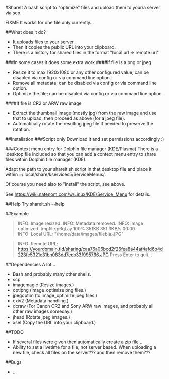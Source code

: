 #ShareIt
A bash script to "optimize" files and upload them to your/a server via scp.

FIXME It works for one file only currently...

##What does it do?
 * It uploads files to your server.
 * Then it copies the public URL into your clipboard.
 * There is a history for shared files in the format "local url => remote url".
 
###In some cases it does some extra work
####If file is a png or jpeg
 * Resize it to max 1920x1080 or any other configured value; can be disabled via config or via command line option.
 * Remove all metadata; can be disabled via config or via command line option.
 * Optimize the file; can be disabled via config or via command line option.

####If file is CR2 or ARW raw image
 * Extract the thumbnail image (mostly jpg) from the raw image and use that to upload; then proceed as above (for a jpeg file).
 * Automatically rotate the resulting jpeg file if needed to preserve the rotation.

##Installation
###Script only
Download it and set permissions accordingly :)

###Context menu entry for Dolphin file manager (KDE/Plasma)
There is a .desktop file included so that you can add a context menu entry to share files within Dolphin file manager (KDE).

Adapt the path to your shareit.sh script in that desktop file and place it within ~/.local/share/kservices5/ServiceMenus/.

Of course you need also to "install" the script, see above.

See https://wiki.natenom.com/w/Linux/KDE/Service_Menu for details.


 
##Help
Try shareit.sh --help
 
##Example
> INFO: Image resized.
> INFO: Metadata removed.
> INFO: Image optimized.
> tmpfile.p6qLay                           100%  351KB 351.3KB/s   00:00    
> INFO: Local URL: "/home/data/images/filebla.JPG"

> INFO: Remote URL: https://yourdomain.tld/sharing/caa76a06bcd2f26fea8a44af4afd6b4d223fe5321e31bn083dd7ecb33f995766.JPG
> Press Enter to quit...

##Dependencies
A lot...
 * Bash and probably many other shells.
 * scp
 * imagemagic (Resize images.)
 * optipng (image_optimize png files.)
 * jpegoptim (to image_optimize jpeg files.)
 * exiv2 (Metadata handling.)
 * dcraw (For Canon CR2 and Sony ARW raw images, and probably all other raw images someday.)
 * jhead (Rotate jpeg images.)
 * xsel (Copy the URL into your clipboard.)

##TODO
 * If several files were given then automatically create a zip file...
 * Ability to set a livetime for a file; not server based. When uploading a new file, check all files on the server??? and then remove them???

##Bugs
 * ...
